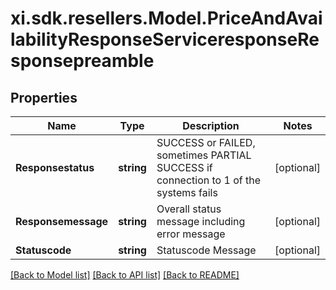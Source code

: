 # xi.sdk.resellers.Model.PriceAndAvailabilityResponseServiceresponseResponsepreamble

## Properties

Name | Type | Description | Notes
------------ | ------------- | ------------- | -------------
**Responsestatus** | **string** | SUCCESS or FAILED, sometimes PARTIAL SUCCESS if connection to 1 of the systems fails | [optional] 
**Responsemessage** | **string** | Overall status message including error message | [optional] 
**Statuscode** | **string** | Statuscode Message | [optional] 

[[Back to Model list]](../README.md#documentation-for-models) [[Back to API list]](../README.md#documentation-for-api-endpoints) [[Back to README]](../README.md)

